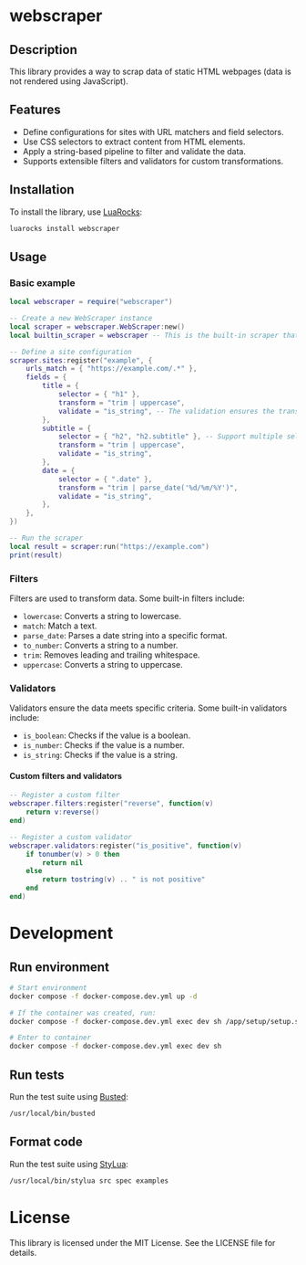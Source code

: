 # webscraper

## Description

This library provides a way to scrap data of static HTML webpages (data is not rendered using JavaScript).

## Features

- Define configurations for sites with URL matchers and field selectors.
- Use CSS selectors to extract content from HTML elements.
- Apply a string-based pipeline to filter and validate the data.
- Supports extensible filters and validators for custom transformations.

## Installation

To install the library, use [LuaRocks](https://luarocks.org/):

```bash
luarocks install webscraper
```

## Usage

### Basic example

```lua
local webscraper = require("webscraper")

-- Create a new WebScraper instance
local scraper = webscraper.WebScraper:new()
local builtin_scraper = webscraper -- This is the built-in scraper that has all the built-in filters and valitors pre-loaded

-- Define a site configuration
scraper.sites:register("example", {
    urls_match = { "https://example.com/.*" },
    fields = {
        title = {
            selector = { "h1" },
            transform = "trim | uppercase",
            validate = "is_string", -- The validation ensures the transformed data fulfill the condition, else the field value will be nil
        },
        subtitle = {
            selector = { "h2", "h2.subtitle" }, -- Support multiple selectors to retrieve data for the same field
            transform = "trim | uppercase",
            validate = "is_string",
        },
        date = {
            selector = { ".date" },
            transform = "trim | parse_date('%d/%m/%Y')",
            validate = "is_string",
        },
    },
})

-- Run the scraper
local result = scraper:run("https://example.com")
print(result)
```

### Filters

Filters are used to transform data. Some built-in filters include:

- `lowercase`: Converts a string to lowercase.
- `match`: Match a text.
- `parse_date`: Parses a date string into a specific format.
- `to_number`: Converts a string to a number.
- `trim`: Removes leading and trailing whitespace.
- `uppercase`: Converts a string to uppercase.

### Validators

Validators ensure the data meets specific criteria. Some built-in validators include:

- `is_boolean`: Checks if the value is a boolean.
- `is_number`: Checks if the value is a number.
- `is_string`: Checks if the value is a string.

#### Custom filters and validators

```lua
-- Register a custom filter
webscraper.filters:register("reverse", function(v)
    return v:reverse()
end)

-- Register a custom validator
webscraper.validators:register("is_positive", function(v)
    if tonumber(v) > 0 then
        return nil
    else
        return tostring(v) .. " is not positive"
    end
end)
```

# Development

## Run environment

```bash
# Start environment
docker compose -f docker-compose.dev.yml up -d

# If the container was created, run:
docker compose -f docker-compose.dev.yml exec dev sh /app/setup/setup.sh

# Enter to container
docker compose -f docker-compose.dev.yml exec dev sh
```

## Run tests

Run the test suite using [Busted](https://olivinelabs.com/busted/):

```bash
/usr/local/bin/busted
```

## Format code

Run the test suite using [StyLua](https://github.com/JohnnyMorganz/StyLua):

```bash
/usr/local/bin/stylua src spec examples
```

# License

This library is licensed under the MIT License. See the LICENSE file for details.
